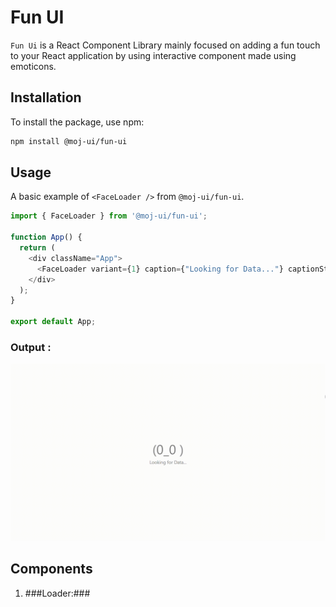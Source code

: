 # Fun UI

`Fun Ui` is a React Component Library mainly focused on adding a fun touch to your React application by using interactive component made using emoticons.

## Installation
To install the package, use npm:
```bash
npm install @moj-ui/fun-ui
```

## Usage

A basic example of `<FaceLoader />` from `@moj-ui/fun-ui`.

```javascript
import { FaceLoader } from '@moj-ui/fun-ui';

function App() {
  return (
    <div className="App">
      <FaceLoader variant={1} caption={"Looking for Data..."} captionStyle={{fontSize:"0.35em"}} time={1000}/>
    </div>
  );
}

export default App;
```

### Output :
![Face Loader example](assets/gifs/loaders/FaceLoader/FaceLoader1.gif)

## Components
1. ###Loader:###
